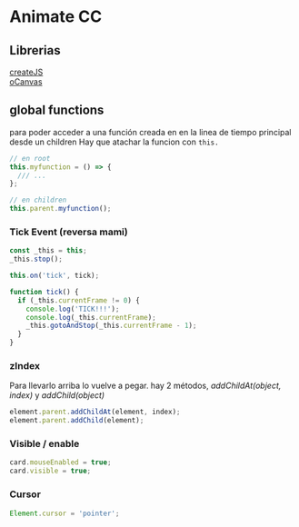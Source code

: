 # Animate CC

## Librerias

[createJS](https://www.createjs.com)  
[oCanvas](http://ocanvas.org/)

## global functions

para poder acceder a una función creada en en la linea de tiempo principal desde un children
Hay que atachar la funcion con `this.`

```javascript
// en root
this.myfunction = () => {
  /// ...
};

// en children
this.parent.myfunction();
```

### Tick Event (reversa mami)

```javascript
const _this = this;
_this.stop();

this.on('tick', tick);

function tick() {
  if (_this.currentFrame != 0) {
    console.log('TICK!!!');
    console.log(_this.currentFrame);
    _this.gotoAndStop(_this.currentFrame - 1);
  }
}
```

### zIndex

Para llevarlo arriba lo vuelve a pegar. hay 2 métodos,
_addChildAt(object, index)_ y _addChild(object)_

```javascript
element.parent.addChildAt(element, index);
element.parent.addChild(element);
```

### Visible / enable

```javascript
card.mouseEnabled = true;
card.visible = true;
```

### Cursor

```javascript
Element.cursor = 'pointer';
```
